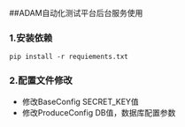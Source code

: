 ##ADAM自动化测试平台后台服务使用
### 1.安装依赖
~~~
pip install -r requiements.txt
~~~
### 2.配置文件修改  

- 修改BaseConfig SECRET_KEY值
- 修改ProduceConfig DB值，数据库配置参数

